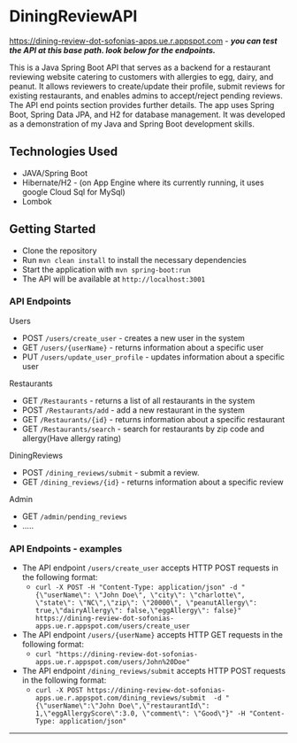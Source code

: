 # DiningReviewAPI
https://dining-review-dot-sofonias-apps.ue.r.appspot.com - ***you can test the API at this base path. look below for the endpoints.***

This is a Java Spring Boot API that serves as a backend for a restaurant reviewing website catering to customers with allergies to egg, dairy, and peanut. It allows reviewers to create/update their profile, submit reviews for existing restaurants, and enables admins to accept/reject pending reviews. The API end points section provides further details. The app uses Spring Boot, Spring Data JPA, and H2 for database management. It was developed as a demonstration of my Java and Spring Boot development skills.


## Technologies Used

- JAVA/Spring Boot
- Hibernate/H2 - (on App Engine where its currently running, it uses google Cloud Sql for MySql)
- Lombok

## Getting Started

- Clone the repository
- Run `mvn clean install` to install the necessary dependencies
- Start the application with `mvn spring-boot:run`
- The API will be available at `http://localhost:3001`

### API Endpoints

Users
- POST `/users/create_user` - creates a new user in the system
- GET `/users/{userName}` - returns information about a specific user
- PUT `/users/update_user_profile` - updates information about a specific user

Restaurants
- GET `/Restaurants` - returns a list of all restaurants in the system
- POST `/Restaurants/add` - add a new restaurant in the system
- GET `/Restaurants/{id}` - returns information about a specific restaurant
- GET `/Restaurants/search` - search for restaurants by zip code and allergy(Have allergy rating)

DiningReviews
- POST `/dining_reviews/submit` - submit a review.  
- GET `/dining_reviews/{id}` - returns information about a specific review

Admin
- GET `/admin/pending_reviews`
- .....

### API Endpoints - examples
- The API endpoint `/users/create_user` accepts HTTP POST requests in the following format:
    - `curl -X POST -H "Content-Type: application/json" -d "{\"userName\": \"John Doe\", \"city\": \"charlotte\", \"state\": \"NC\",\"zip\": \"20000\", \"peanutAllergy\": true,\"dairyAllergy\": false,\"eggAllergy\": false}"  https://dining-review-dot-sofonias-apps.ue.r.appspot.com/users/create_user`
- The API endpoint `/users/{userName}` accepts HTTP GET requests in the following format:
    - `curl "https://dining-review-dot-sofonias-apps.ue.r.appspot.com/users/John%20Doe"`
- The API endpoint `/dining_reviews/submit` accepts HTTP POST requests in the following format:
    - `curl -X POST https://dining-review-dot-sofonias-apps.ue.r.appspot.com/dining_reviews/submit  -d "{\"userName\":\"John Doe\",\"restaurantId\": 1,\"eggAllergyScore\":3.0, \"comment\": \"Good\"}" -H "Content-Type: application/json"`



---



